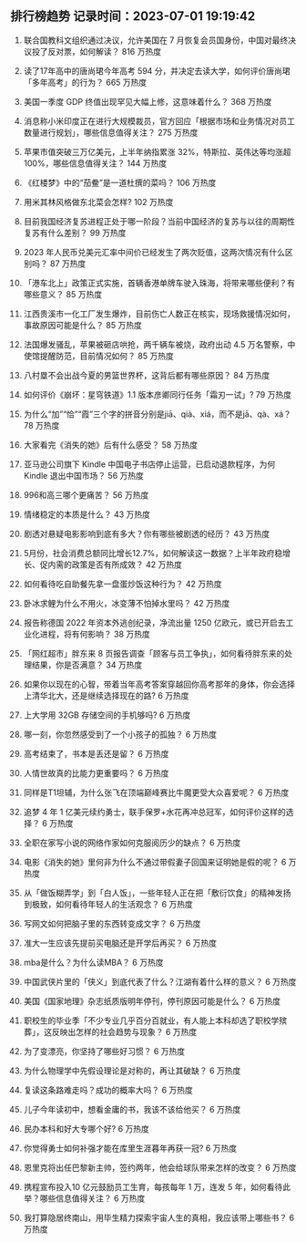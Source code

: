 
## 排行榜趋势 记录时间：2023-07-01 19:19:42
  
  1. 联合国教科文组织通过决议，允许美国在 7 月恢复会员国身份，中国对最终决议投了反对票，如何解读？ 816 万热度
    
  2. 读了17年高中的唐尚珺今年高考 594 分，并决定去读大学，如何评价唐尚珺「多年高考」的行为？ 665 万热度
    
  3. 美国一季度 GDP 终值出现罕见大幅上修，这意味着什么？ 368 万热度
    
  4. 消息称小米印度正在进行大规模裁员，官方回应「根据市场和业务情况对员工数量进行规划」，哪些信息值得关注？ 275 万热度
    
  5. 苹果市值突破三万亿美元，上半年纳指累涨 32%，特斯拉、英伟达等均涨超 100%，哪些信息值得关注？ 144 万热度
    
  6. 《红楼梦》中的“茄鲞”是一道杜撰的菜吗？ 106 万热度
    
  7. 用米其林风格做东北菜会怎样? 102 万热度
    
  8. 目前我国经济复苏进程正处于哪一阶段？当前中国经济的复苏与以往的周期性复苏有什么差别？ 99 万热度
    
  9. 2023 年人民币兑美元汇率中间价已经发生了两次贬值，这两次情况有什么区别吗？ 87 万热度
    
  10. 「港车北上」政策正式实施，首辆香港单牌车驶入珠海，将带来哪些便利？有哪些意义？ 85 万热度
    
  11. 江西贵溪市一化工厂发生爆炸，目前伤亡人数正在核实，现场救援情况如何，事故原因可能是什么？ 85 万热度
    
  12. 法国爆发骚乱，苹果被砸店哄抢，两千辆车被烧，政府出动 4.5 万名警察，中使馆提醒防范，目前情况如何？ 85 万热度
    
  13. 八村塁不会出战今夏的男篮世界杯，这背后都有哪些原因？ 84 万热度
    
  14. 如何评价《崩坏：星穹铁道》1.1 版本彦卿同行任务「霜刃一试」? 79 万热度
    
  15. 为什么“加”“恰”“霞”三个字的拼音分别是jiā、qià、xiá，而不是jā、qà、xá？ 78 万热度
    
  16. 大家看完《消失的她》后有什么感受？ 58 万热度
    
  17. 亚马逊公司旗下 Kindle 中国电子书店停止运营，已启动退款程序，为何 Kindle 退出中国市场？ 56 万热度
    
  18. 996和高三哪个更痛苦？ 56 万热度
    
  19. 情绪稳定的本质是什么？ 43 万热度
    
  20. 剧透对悬疑电影影响到底有多大？你有哪些被剧透的经历？ 43 万热度
    
  21. 5月份，社会消费总额同比增长12.7%，如何解读这一数据？上半年政府稳增长、促内需的政策是否有所成效？ 42 万热度
    
  22. 如何看待吃自助餐先拿一盘蛋炒饭这种行为？ 42 万热度
    
  23. 卧冰求鲤为什么不用火，冰变薄不怕掉水里吗？ 42 万热度
    
  24. 报告称德国 2022 年资本外逃创纪录，净流出量 1250 亿欧元，或已开启去工业化进程，将有何影响？ 38 万热度
    
  25. 「网红超市」胖东来 8 页报告调查「顾客与员工争执」，如何看待胖东来的处理结果，你是否满意？ 34 万热度
    
  26. 如果你以现在的心智，带着当年高考答案穿越回你高考那年的身体，你会选择上清华北大，还是继续选择现在的路? 6 万热度
    
  27. 上大学用 32GB 存储空间的手机够吗? 6 万热度
    
  28. 哪一刻，你忽然感受到了一个小孩子的孤独？ 6 万热度
    
  29. 高考结束了，书本是丢还是留？ 6 万热度
    
  30. 人情世故真的比能力更重要吗？ 6 万热度
    
  31. 同样是T1坦辅，为什么张飞在顶端巅峰赛比牛魔更受大众喜爱呢？ 6 万热度
    
  32. 追梦 4 年 1 亿美元续约勇士，联手保罗+水花再冲总冠军，如何评价这样的选择？ 6 万热度
    
  33. 全职在家写小说的网络作家如何克服阅历少的缺点？ 6 万热度
    
  34. 电影《消失的她》里何非为什么不通过带假妻子回国来证明她是假的呢？ 6 万热度
    
  35. 从「做饭糊弄学」到「白人饭」，一些年轻人正在把「敷衍饮食」的精神发扬到极致，如何看待年轻人的生活观念？ 6 万热度
    
  36. 写网文如何把脑子里的东西转变成文字？ 6 万热度
    
  37. 准大一生应该先提前买电脑还是开学后再买？ 6 万热度
    
  38. mba是什么？为什么读MBA？ 6 万热度
    
  39. 中国武侠片里的「侠义」到底代表了什么？江湖有着什么样的意义？ 6 万热度
    
  40. 美国《国家地理》杂志纸质版明年停刊，停刊原因可能是什么？ 6 万热度
    
  41. 职校生的毕业季「不少专业几乎百分百就业，有人能上本科却选了职校学殡葬」，这反映出怎样的社会趋势与现象？ 6 万热度
    
  42. 为了变漂亮，你坚持了哪些好习惯？ 6 万热度
    
  43. 为什么物理学中先假设理论是对称的，再让其破缺？ 6 万热度
    
  44. 复读这条路难走吗？成功的概率大吗？ 6 万热度
    
  45. 儿子今年读初中，想看金庸的书，我该不该给他买？ 6 万热度
    
  46. 民办本科和好大专哪个好? 6 万热度
    
  47. 你觉得勇士如何补强才能在库里生涯暮年再获一冠? 6 万热度
    
  48. 恩里克将出任巴黎新主帅，签约两年，他会给球队带来怎样的改变？ 6 万热度
    
  49. 携程宣布投入10 亿元鼓励员工生育，每孩每年 1 万，连发 5 年，如何看待此举？哪些信息值得关注？ 6 万热度
    
  50. 我打算隐居终南山，用毕生精力探索宇宙人生的真相，我应该带上哪些书？ 6 万热度
    